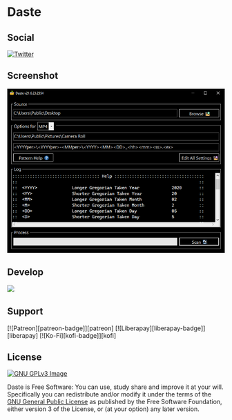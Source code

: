 # Daste

## Social
[![Twitter](https://img.shields.io/twitter/follow/xmha97?style=for-the-badge)](https://twitter.com/intent/follow?screen_name=xmha97)

## Screenshot

![Daste](https://raw.githubusercontent.com/xmha97/Daste/master/Screenshot.png)

## Develop

![](https://img.shields.io/github/forks/xmha97/Daste?style=for-the-badge)

## Support

[![Patreon][patreon-badge]][patreon]
[![Liberapay][liberapay-badge]][liberapay]
[![Ko-Fi][kofi-badge]][kofi]

## License

[![GNU GPLv3 Image](https://www.gnu.org/graphics/gplv3-127x51.png)](http://www.gnu.org/licenses/gpl-3.0.en.html)  

Daste is Free Software: You can use, study share and improve it at your
will. Specifically you can redistribute and/or modify it under the terms of the
[GNU General Public License](https://www.gnu.org/licenses/gpl.html) as
published by the Free Software Foundation, either version 3 of the License, or
(at your option) any later version.  
